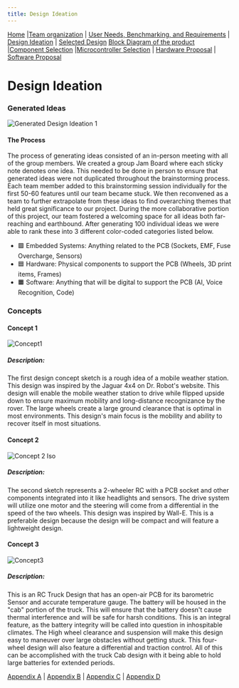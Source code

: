 ```yaml
---
title: Design Ideation
---
```


[Home](/index.md) |[Team organization](/Team_organization.md) | [User Needs, Benchmarking, and Requirements](/User_Needs_Benchmarking_Requirements.md) | [Design Ideation](/Design_Ideation.md) | [Selected Design](/Selected_Design.md) 
[Block Diagram of the product](/Block_Diagram_of_the_product.md) |[Component Selection](/Component_Selection.md) |[Microcontroller Selection](/Microcontroller_Selection.md) | [Hardware Proposal](/Hardware_Proposal.md) | [Software Proposal](/Software_Proposal.md)

# Design Ideation

### Generated Ideas
![Generated Design Ideation 1](https://github.com/EGR314-Spring2024-Team303/EGR314-Spring2024-Team303.github.io/assets/39510849/75b2595d-4acb-4b2a-b16c-8d92846148a0)

#### The Process
The process of generating ideas consisted of an in-person meeting with all of the group members. We created a group Jam Board where each sticky note denotes one idea. This needed to be done in person to ensure that generated ideas were not duplicated throughout the brainstorming process. Each team member added to this brainstorming session individually for the first 50-60 features until our team became stuck. We then reconvened as a team to further extrapolate from these ideas to find overarching themes that held great significance to our project. During the more collaborative portion of this project, our team fostered a welcoming space for all ideas both far-reaching and earthbound. After generating 100 individual ideas we were able to rank these into 3 different color-coded categories listed below.

* 🟩 Embedded Systems: Anything related to the PCB (Sockets, EMF, Fuse Overcharge, Sensors)
* 🟦 Hardware: Physical components to support the PCB (Wheels, 3D print items, Frames) 
* 🟧 Software: Anything that will be digital to support the PCB (AI, Voice Recognition, Code)

### Concepts
#### Concept 1
![Concept1](https://github.com/EGR314-Spring2024-Team303/EGR314-Spring2024-Team303.github.io/assets/39510849/88a70d1b-fcb9-4aa8-82bf-23aee8d07889)
##### Description:
The first design concept sketch is a rough idea of a mobile weather station. This design was inspired by the Jaguar 4x4 on Dr. Robot's website. This design will enable the mobile weather station to drive while flipped upside down to ensure maximum mobility and long-distance recognizance by the rover. The large wheels create a large ground clearance that is optimal in most environments. This design's main focus is the mobility and ability to recover itself in most situations.
#### Concept 2
![Concept 2 Iso](https://github.com/EGR314-Spring2024-Team303/EGR314-Spring2024-Team303.github.io/assets/39510849/92a647dd-9664-4cf1-a2a5-1bbe4c46a54e)
##### Description: 
The second sketch represents a 2-wheeler RC with a PCB socket and other components integrated into it like headlights and sensors. The drive system will utilize one motor and the steering will come from a differential in the speed of the two wheels. This design was inspired by Wall-E. This is a preferable design because the design will be compact and will feature a lightweight design. 
#### Concept 3
![Concept3](https://github.com/EGR314-Spring2024-Team303/EGR314-Spring2024-Team303.github.io/assets/39510849/46b365b9-fa93-49db-ab1e-e9d680756157)
##### Description:
This is an RC Truck Design that has an open-air PCB for its barometric Sensor and accurate temperature gauge. The battery will be housed in the "cab" portion of the truck. This will ensure that the battery doesn't cause thermal interference and will be safe for harsh conditions. This is an integral feature, as the battery integrity will be called into question in inhospitable climates. The High wheel clearance and suspension will make this design easy to maneuver over large obstacles without getting stuck. This four-wheel design will also feature a differential and traction control. All of this can be accomplished with the truck Cab design with it being able to hold large batteries for extended periods.

[Appendix A](/Appendix_A.md) | [Appendix B](/Appendix_B.md) | [Appendix C](/Appendix_C.md) | [Appendix D](/Appendix_D.md)



